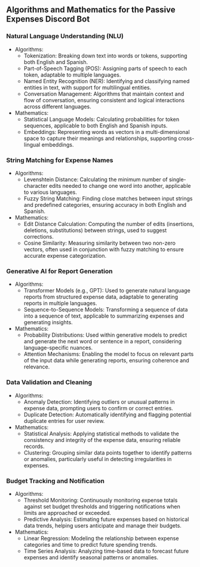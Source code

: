 ## Algorithms and Mathematics for the Passive Expenses Discord Bot

### Natural Language Understanding (NLU)
- Algorithms:
  - Tokenization: Breaking down text into words or tokens, supporting both English and Spanish.
  - Part-of-Speech Tagging (POS): Assigning parts of speech to each token, adaptable to multiple languages.
  - Named Entity Recognition (NER): Identifying and classifying named entities in text, with support for multilingual entities.
  - Conversation Management: Algorithms that maintain context and flow of conversation, ensuring consistent and logical interactions across different languages.
- Mathematics:
  - Statistical Language Models: Calculating probabilities for token sequences, applicable to both English and Spanish inputs.
  - Embeddings: Representing words as vectors in a multi-dimensional space to capture their meanings and relationships, supporting cross-lingual embeddings.

### String Matching for Expense Names
- Algorithms:
  - Levenshtein Distance: Calculating the minimum number of single-character edits needed to change one word into another, applicable to various languages.
  - Fuzzy String Matching: Finding close matches between input strings and predefined categories, ensuring accuracy in both English and Spanish.
- Mathematics:
  - Edit Distance Calculation: Computing the number of edits (insertions, deletions, substitutions) between strings, used to suggest corrections.
  - Cosine Similarity: Measuring similarity between two non-zero vectors, often used in conjunction with fuzzy matching to ensure accurate expense categorization.

### Generative AI for Report Generation
- Algorithms:
  - Transformer Models (e.g., GPT): Used to generate natural language reports from structured expense data, adaptable to generating reports in multiple languages.
  - Sequence-to-Sequence Models: Transforming a sequence of data into a sequence of text, applicable to summarizing expenses and generating insights.
- Mathematics:
  - Probability Distributions: Used within generative models to predict and generate the next word or sentence in a report, considering language-specific nuances.
  - Attention Mechanisms: Enabling the model to focus on relevant parts of the input data while generating reports, ensuring coherence and relevance.

### Data Validation and Cleaning
- Algorithms:
  - Anomaly Detection: Identifying outliers or unusual patterns in expense data, prompting users to confirm or correct entries.
  - Duplicate Detection: Automatically identifying and flagging potential duplicate entries for user review.
- Mathematics:
  - Statistical Analysis: Applying statistical methods to validate the consistency and integrity of the expense data, ensuring reliable records.
  - Clustering: Grouping similar data points together to identify patterns or anomalies, particularly useful in detecting irregularities in expenses.

### Budget Tracking and Notification
- Algorithms:
  - Threshold Monitoring: Continuously monitoring expense totals against set budget thresholds and triggering notifications when limits are approached or exceeded.
  - Predictive Analysis: Estimating future expenses based on historical data trends, helping users anticipate and manage their budgets.
- Mathematics:
  - Linear Regression: Modeling the relationship between expense categories and time to predict future spending trends.
  - Time Series Analysis: Analyzing time-based data to forecast future expenses and identify seasonal patterns or anomalies.